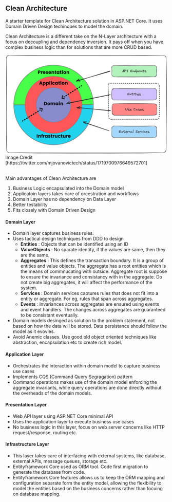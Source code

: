 ## Clean Architecture
A starter template for Clean Architecture solution in ASP.NET Core. It uses Domain Driven Design techinques to model the domain.


Clean Architecture is a different take on the N-Layer architecture with a focus on decoupling and dependency inversion. It pays off when you have complex business logic than for solutions that are more CRUD based.

<img src="Images/clean-architecture.png" alt="Architecture Diagram" width="600"/>
Image Credit [https://twitter.com/mjovanovictech/status/1719700976649572701]
<br/>
<br/>

Main advantages of Clean Architecture are
1. Business Logic encapsulated into the Domain model
2. Applicatoin layers takes care of orcestration and workflows
3. Domain Layer has no dependency on Data Layer
4. Better testability
5. Fits closely with Domain Driven Design


#### Domain Layer
- Domain layer captures business rules.
- Uses tactical design techniques from DDD to design
  - **Entities** : Objects that can be identified using an ID
  - **ValueObjects** : No sparate identity, if the values are same, then they are the same.
  - **Aggregates** : This defines the transaction boundary. It is a group of entities and value objects. The aggregate has a root entities which is the means of commnucating with outside. Aggregate root is suppose to ensure the invariance and consistancy with in the aggregate. Do not create big aggregates, it will affect the performance of the system.
  - **Services** : Domain services captures rules that does not fit into a entity or aggregate. For eg, rules that span across aggregates.
  - **Events** : Invariances across aggregates are ensured using events and event handlers. The changes across aggregates are guaranteed to be consistant eventually.
- Domain models desinged as solution to the problem statement, not based on how the data will be stored. Data persistance should follow the model as it evovles.
- Avoid Anemic classes. Use good old object oriented techniques like abstraction, encapsulation etc to create rich model.

#### Application Layer
- Orchestrates the interaction within domain model to capture business use cases
- Implements CQS (Command Query Segragation) pattern
- Command operations makes use of the domain model enforcing the aggregate invariants,  while query operations are done directly without the overheads of the domain models.

#### Presentation Layer
- Web API layer using ASP.NET Core minimal API
- Uses the application layer to execute business use cases
- No business logic in this layer, focus on web server concerns like HTTP request/response, routing etc.

#### Infrastructure Layer
- This layer takes care of interfacing with external systems, like database, external APIs, message queues, storage etc.
- Entityframework Core used as ORM tool. Code first migration to generate the database from code.
- Entityframework Core features allows us to keep the ORM mapping and configuration separate form the entity model, allowing the flexibility to model the entities based on the business concerns rather than focuing on database mapping.
